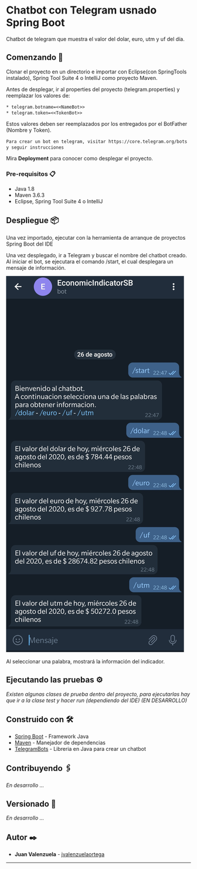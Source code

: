 # Chatbot con Telegram usnado Spring Boot

Chatbot de telegram que muestra el valor del dolar, euro, utm y uf del día.

## Comenzando 🚀

Clonar el proyecto en un directorio e importar con Eclipse(con SpringTools instalado), Spring Tool Suite 4 o IntelliJ como proyecto Maven.

Antes de desplegar, ir al properties del proyecto (telegram.properties) y reemplazar los valores de: 

```
* telegram.botname=<<NameBot>> 
* telegram.token=<<TokenBot>>
```
Estos valores deben ser reemplazados por los entregados por el BotFather (Nombre y Token).

```
Para crear un bot en telegram, visitar https://core.telegram.org/bots y seguir instrucciones
```

Mira **Deployment** para conocer como desplegar el proyecto.


### Pre-requisitos 📋

* Java 1.8
* Maven 3.6.3
* Eclipse, Spring Tool Suite 4 o IntelliJ

## Despliegue 📦

Una vez importado, ejecutar con la herramienta de arranque de proyectos Spring Boot del IDE

Una vez desplegado, ir a Telegram y buscar el nombre del chatbot creado.
Al iniciar el bot, se ejecutara el comando /start, el cual desplegara un mensaje de información.

![Imágen de ejemplo](./Screenshot_20200928-170022.jpg)

Al seleccionar una palabra, mostrará la información del indicador.

## Ejecutando las pruebas ⚙️

_Existen algunas clases de prueba dentro del proyecto, para ejecutarlas hay que ir a la clase test y hacer run (dependiendo del IDE) (EN DESARROLLO)_

## Construido con 🛠️

* [Spring Boot](https://spring.io/projects/spring-boot) - Framework Java
* [Maven](https://maven.apache.org/) - Manejador de dependencias
* [TelegramBots](https://github.com/rubenlagus/TelegramBots) - Libreria en Java para crear un chatbot

## Contribuyendo 🖇️

_En desarrollo ..._


## Versionado 📌

_En desarrollo ..._

## Autor ✒️

* **Juan Valenzuela** - [jvalenzuelaortega](https://github.com/jvalenzuelaortega) 

---

